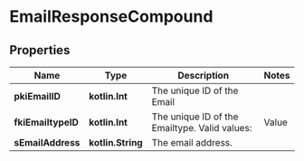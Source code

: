
# EmailResponseCompound

## Properties
| Name | Type | Description | Notes |
| ------------ | ------------- | ------------- | ------------- |
| **pkiEmailID** | **kotlin.Int** | The unique ID of the Email |  |
| **fkiEmailtypeID** | **kotlin.Int** | The unique ID of the Emailtype.  Valid values:  |Value|Description| |-|-| |1|Office| |2|Home| |  |
| **sEmailAddress** | **kotlin.String** | The email address. |  |




